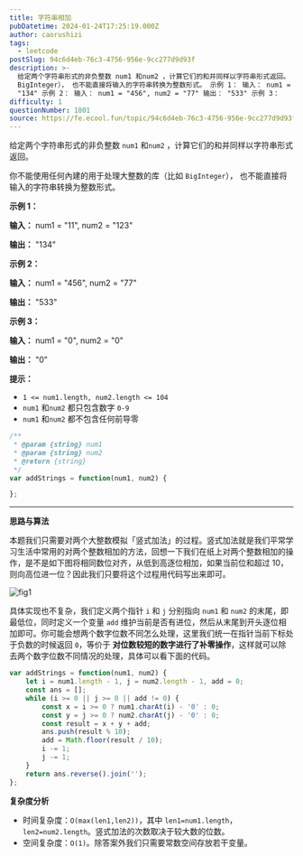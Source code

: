 ```yaml
---
title: 字符串相加
pubDatetime: 2024-01-24T17:25:19.000Z
author: caorushizi
tags:
  - leetcode
postSlug: 94c6d4eb-76c3-4756-956e-9cc277d9d93f
description: >-
  给定两个字符串形式的非负整数 num1 和num2 ，计算它们的和并同样以字符串形式返回。 你不能使用任何內建的用于处理大整数的库（比如
  BigInteger）， 也不能直接将输入的字符串转换为整数形式。 示例 1： 输入： num1 = "11", num2 = "123" 输出：
  "134" 示例 2： 输入： num1 = "456", num2 = "77" 输出： "533" 示例 3：
difficulty: 1
questionNumber: 1801
source: https://fe.ecool.fun/topic/94c6d4eb-76c3-4756-956e-9cc277d9d93f
---
```


给定两个字符串形式的非负整数 `num1` 和`num2` ，计算它们的和并同样以字符串形式返回。

你不能使用任何內建的用于处理大整数的库（比如 `BigInteger`）， 也不能直接将输入的字符串转换为整数形式。

**示例 1：**


**输入：** num1 = "11", num2 = "123"

**输出：** "134"

**示例 2：**

**输入：** num1 = "456", num2 = "77"

**输出：** "533"

**示例 3：**

**输入：** num1 = "0", num2 = "0"

**输出：** "0"

**提示：**

* `1 <= num1.length, num2.length <= 104`
* `num1` 和`num2` 都只包含数字 `0-9`
* `num1` 和`num2` 都不包含任何前导零

```js
/**
 * @param {string} num1
 * @param {string} num2
 * @return {string}
 */
var addStrings = function(num1, num2) {

};
```

---

**思路与算法**

本题我们只需要对两个大整数模拟「竖式加法」的过程。竖式加法就是我们平常学习生活中常用的对两个整数相加的方法，回想一下我们在纸上对两个整数相加的操作，是不是如下图将相同数位对齐，从低到高逐位相加，如果当前位和超过 $10$，则向高位进一位？因此我们只要将这个过程用代码写出来即可。

![fig1](https://static.ecool.fun//article/eb044344-8910-4cc7-918a-28e8dab4061d.png)

具体实现也不复杂，我们定义两个指针 `i` 和 `j` 分别指向 `num1` 和 `num2` 的末尾，即最低位，同时定义一个变量 `add` 维护当前是否有进位，然后从末尾到开头逐位相加即可。你可能会想两个数字位数不同怎么处理，这里我们统一在指针当前下标处于负数的时候返回 `0`，等价于 **对位数较短的数字进行了补零操作**，这样就可以除去两个数字位数不同情况的处理，具体可以看下面的代码。

```JavaScript
var addStrings = function(num1, num2) {
    let i = num1.length - 1, j = num2.length - 1, add = 0;
    const ans = [];
    while (i >= 0 || j >= 0 || add != 0) {
        const x = i >= 0 ? num1.charAt(i) - '0' : 0;
        const y = j >= 0 ? num2.charAt(j) - '0' : 0;
        const result = x + y + add;
        ans.push(result % 10);
        add = Math.floor(result / 10);
        i -= 1;
        j -= 1;
    }
    return ans.reverse().join('');
};
```

**复杂度分析**

- 时间复杂度：`O(max(len1,len2))`，其中 `len1=num1.length`，`len2=num2.length`。竖式加法的次数取决于较大数的位数。
- 空间复杂度：`O(1)`。除答案外我们只需要常数空间存放若干变量。


